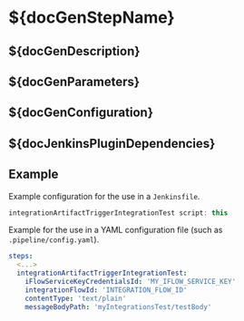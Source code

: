 # ${docGenStepName}

## ${docGenDescription}

## ${docGenParameters}

## ${docGenConfiguration}

## ${docJenkinsPluginDependencies}

## Example

Example configuration for the use in a `Jenkinsfile`.

```groovy
integrationArtifactTriggerIntegrationTest script: this
```

Example for the use in a YAML configuration file (such as `.pipeline/config.yaml`).

```yaml
steps:
  <...>
  integrationArtifactTriggerIntegrationTest:
    iFlowServiceKeyCredentialsId: 'MY_IFLOW_SERVICE_KEY'
    integrationFlowId: 'INTEGRATION_FLOW_ID'
    contentType: 'text/plain'
    messageBodyPath: 'myIntegrationsTest/testBody'
```
